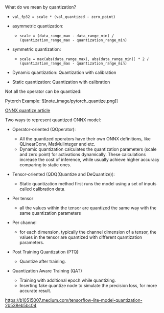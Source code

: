 What do we mean by quantization?

- `val_fp32 = scale * (val_quantized - zero_point)`
- asymmetric quantization:
	- `scale = (data_range_max - data_range_min) / (quantization_range_max - quantization_range_min)`
- symmetric quantization:
	-  `scale = max(abs(data_range_max), abs(data_range_min)) * 2 / (quantization_range_max - quantization_range_min)`

- Dynamic quantization: Quantization with calibration
- Static quantization: Quantization with calibration

Not all the operator can be quantized: 

Pytorch Example:
![[note_image/pytorch_quantize.png]]

[ONNX quantize article](https://onnxruntime.ai/docs/performance/model-optimizations/quantization.html)

Two ways to represent quantized ONNX model:

- Operator-oriented (QOperator):
	- All the quantized operators have their own ONNX definitions, like QLinearConv, MatMulInteger and etc.
	- Dynamic quantization calculates the quantization parameters (scale and zero point) for activations dynamically. These calculations increase the cost of inference, while usually achieve higher accuracy comparing to static ones.
- Tensor-oriented (QDQ(Quantize and DeQuantize)):
	- Static quantization method first runs the model using a set of inputs called calibration data.

- Per tensor
	- all the values within the tensor are quantized the same way with the same quantization parameters
- Per channel
	- for each dimension, typically the channel dimension of a tensor, the values in the tensor are quantized with different quantization parameters.

- Post Training Quantization (PTQ)
	- Quantize after training.
- Quantization Aware Training (QAT)
	- Training with additional epoch while quantizing.
	- Inserting fake quantize node to simulate the precision loss, for more accurate result.

https://b10515007.medium.com/tensorflow-lite-model-quantization-2b538eb5bc04